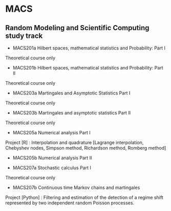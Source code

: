 # MACS
## Random Modeling and Scientific Computing study track 

- MACS201a	Hilbert spaces, mathematical statistics and Probability: Part I	

Theoretical course only

- MACS201b	Hilbert spaces, mathematical statistics and Probability: Part II

Theoretical course only		

- MACS203a	Martingales and Asymptotic Statistics Part I

Theoretical course only							

- MACS203b	Martingales and asymptotic statistics Part II	

Theoretical course only				

- MACS205a	Numerical analysis Part I		

Project [R] : Interpolation and quadrature [Lagrange interpolation, Chebyshev nodes, Simpson method, Richardson method, Romberg method]			

- MACS205b	Numerical analysis Part II				

- MACS207a	Stochastic calculus Part I		

Theoretical course only

- MACS207b	Continuous time Markov chains and martingales

Project [Python] : Filtering and estimation of the detection of a regime shift represented by two independent random Poisson processes.
